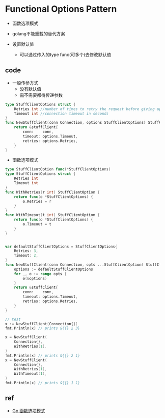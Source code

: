 # Functional Options Pattern

+ 函数选项模式

+ golang不能重载的替代方案

+ 设置默认值
    + 可以通过传入的type func(可多个)去修改默认值

## code

+ 一般传参方式
    + 没有默认值
    + 需不需要都得传递参数

```go
type StuffClientOptions struct {
    Retries int //number of times to retry the request before giving up
    Timeout int //connection timeout in seconds
}
func NewStuffClient(conn Connection, options StuffClientOptions) StuffClient {
    return &stuffClient{
        conn:    conn,
        timeout: options.Timeout,
        retries: options.Retries,
    }
}
```

+ 函数选项模式
```go
type StuffClientOption func(*StuffClientOptions)
type StuffClientOptions struct {
    Retries int 
    Timeout int 
}
func WithRetries(r int) StuffClientOption {
    return func(o *StuffClientOptions) {
        o.Retries = r
    }
}
func WithTimeout(t int) StuffClientOption {
    return func(o *StuffClientOptions) {
        o.Timeout = t
    }
}


var defaultStuffClientOptions = StuffClientOptions{
    Retries: 3,
    Timeout: 2,
}
func NewStuffClient(conn Connection, opts ...StuffClientOption) StuffClient {
    options := defaultStuffClientOptions
    for _, o := range opts {
        o(&options)
    }
    return &stuffClient{
        conn:    conn,
        timeout: options.Timeout,
        retries: options.Retries,
    }
}

// test
x := NewStuffClient(Connection{})
fmt.Println(x) // prints &{{} 2 3}

x = NewStuffClient(
    Connection{},
    WithRetries(1),
)
fmt.Println(x) // prints &{{} 2 1}
x = NewStuffClient(
    Connection{},
    WithRetries(1),
    WithTimeout(1),
)
fmt.Println(x) // prints &{{} 1 1}
```

## ref
+ [Go 函数选项模式](https://lingchao.xin/post/functional-options-pattern-in-go.html)